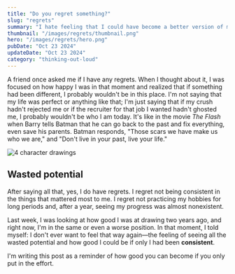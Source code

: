 ```yaml
---
title: "Do you regret something?"
slug: "regrets"
summary: "I hate feeling that I could have become a better version of myself if only I had been consistent"
thumbnail: "/images/regrets/thumbnail.png"
hero: "/images/regrets/hero.png"
pubDate: "Oct 23 2024"
updateDate: "Oct 23 2024"
category: "thinking-out-loud"
---
```


A friend once asked me if I have any regrets. When I thought about it, I was focused on how happy I was in that moment and realized that if something had been different, I probably wouldn't be in this place. I'm not saying that my life was perfect or anything like that; I'm just saying that if my crush hadn't rejected me or if the recruiter for that job I wanted hadn't ghosted me, I probably wouldn't be who I am today. It's like in the movie _The Flash_ when Barry tells Batman that he can go back to the past and fix everything, even save his parents. Batman responds, "Those scars we have make us who we are," and "Don't live in your past, live your life."

![4 character drawings](/images/regrets/drawings.png)

## Wasted potential

After saying all that, yes, I do have regrets. I regret not being consistent in the things that mattered most to me. I regret not practicing my hobbies for long periods and, after a year, seeing my progress was almost nonexistent.

Last week, I was looking at how good I was at drawing two years ago, and right now, I'm in the same or even a worse position. In that moment, I told myself: I don't ever want to feel that way again—the feeling of seeing all the wasted potential and how good I could be if only I had been **consistent**.

I'm writing this post as a reminder of how good you can become if you only put in the effort.
